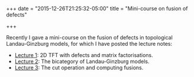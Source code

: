 +++
date = "2015-12-26T21:25:32-05:00"
title = "Mini-course on fusion of defects"

+++

Recently I gave a mini-course on the fusion of defects in topological Landau-Ginzburg models, for which I have posted the lecture notes:

*  [Lecture 1](http://therisingsea.org/notes/korea-lecture1.pdf): 2D TFT with defects and matrix factorisations.
*  [Lecture 2](http://therisingsea.org/notes/korea-lecture2.pdf): The bicategory of Landau-Ginzburg models.
*  [Lecture 3](http://therisingsea.org/notes/korea-lecture3.pdf): The cut operation and computing fusions.
